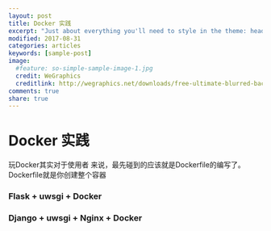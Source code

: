 ```yaml
---
layout: post
title: Docker 实践
excerpt: "Just about everything you'll need to style in the theme: headings, paragraphs, blockquotes, tables, code blocks, and more."
modified: 2017-08-31
categories: articles
keywords: [sample-post]
image:
  #feature: so-simple-sample-image-1.jpg
  credit: WeGraphics
  creditlink: http://wegraphics.net/downloads/free-ultimate-blurred-background-pack/
comments: true
share: true
---
```

# Docker 实践

玩Docker其实对于使用者 来说，最先碰到的应该就是Dockerfile的编写了。Dockerfile就是你创建整个容器

### Flask + uwsgi + Docker 



### Django + uwsgi + Nginx + Docker 
